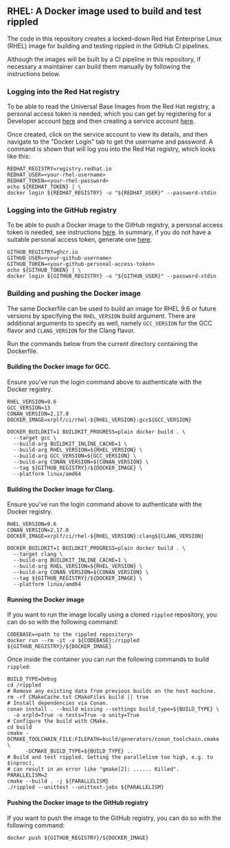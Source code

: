 ## RHEL: A Docker image used to build and test rippled

The code in this repository creates a locked-down Red Hat Enterprise Linux
(RHEL) image for building and testing rippled in the GitHub CI pipelines.

Although the images will be built by a CI pipeline in this repository, if
necessary a maintainer can build them manually by following the instructions
below.

### Logging into the Red Hat registry

To be able to read the Universal Base Images from the Red Hat registry, a
personal access  token is needed, which you can get by registering for a
Developer account [here](https://developers.redhat.com) and then creating a
service account [here](https://access.redhat.com/terms-based-registry).

Once created, click on the service account to view its details, and then
navigate to the "Docker Login" tab to get the username and password. A command
is shown that will log you into the Red Hat registry, which looks like this:

```shell
REDHAT_REGISTRY=registry.redhat.io
REDHAT_USER=<your-rhel-username>
REDHAT_TOKEN=<your-rhel-password>
echo ${REDHAT_TOKEN} | \
docker login ${REDHAT_REGISTRY} -u "${REDHAT_USER}" --password-stdin
```

### Logging into the GitHub registry

To be able to push a Docker image to the GitHub registry, a personal access
token is needed, see instructions [here](https://docs.github.com/en/packages/working-with-a-github-packages-registry/working-with-the-container-registry#authenticating-with-a-personal-access-token-classic). 
In summary, if you do not have a suitable personal access token, generate one
[here](https://github.com/settings/tokens/new?scopes=write:packages).

```shell
GITHUB_REGISTRY=ghcr.io
GITHUB_USER=<your-github-username>
GITHUB_TOKEN=<your-github-personal-access-token>
echo ${GITHUB_TOKEN} | \
docker login ${GITHUB_REGISTRY} -u "${GITHUB_USER}" --password-stdin
```

### Building and pushing the Docker image

The same Dockerfile can be used to build an image for RHEL 9.6 or future
versions by specifying the `RHEL_VERSION` build argument. There are additional
arguments to specify as well, namely `GCC_VERSION` for the GCC flavor and
`CLANG_VERSION` for the Clang flavor.

Run the commands below from the current directory containing the Dockerfile.

#### Building the Docker image for GCC.

Ensure you've run the login command above to authenticate with the Docker
registry.

```shell
RHEL_VERSION=9.6
GCC_VERSION=13
CONAN_VERSION=2.17.0
DOCKER_IMAGE=xrplf/ci/rhel-${RHEL_VERSION}:gcc${GCC_VERSION}

DOCKER_BUILDKIT=1 BUILDKIT_PROGRESS=plain docker build . \
  --target gcc \
  --build-arg BUILDKIT_INLINE_CACHE=1 \
  --build-arg RHEL_VERSION=${RHEL_VERSION} \
  --build-arg GCC_VERSION=${GCC_VERSION} \
  --build-arg CONAN_VERSION=${CONAN_VERSION} \
  --tag ${GITHUB_REGISTRY}/${DOCKER_IMAGE} \
  --platform linux/amd64
```

#### Building the Docker image for Clang.

Ensure you've run the login command above to authenticate with the Docker
registry.

```shell
RHEL_VERSION=9.6
CONAN_VERSION=2.17.0
DOCKER_IMAGE=xrplf/ci/rhel-${RHEL_VERSION}:clang${CLANG_VERSION}

DOCKER_BUILDKIT=1 BUILDKIT_PROGRESS=plain docker build . \
  --target clang \
  --build-arg BUILDKIT_INLINE_CACHE=1 \
  --build-arg RHEL_VERSION=${RHEL_VERSION} \
  --build-arg CONAN_VERSION=${CONAN_VERSION} \
  --tag ${GITHUB_REGISTRY}/${DOCKER_IMAGE} \
  --platform linux/amd64
```

#### Running the Docker image

If you want to run the image locally using a cloned `rippled` repository, you
can do so with the following command:

```shell
CODEBASE=<path to the rippled repository>
docker run --rm -it -v ${CODEBASE}:/rippled ${GITHUB_REGISTRY}/${DOCKER_IMAGE}
```

Once inside the container you can run the following commands to build `rippled`:

```shell
BUILD_TYPE=Debug
cd /rippled
# Remove any existing data from previous builds on the host machine.
rm -rf CMakeCache.txt CMakeFiles build || true
# Install dependencies via Conan.
conan install . --build missing --settings build_type=${BUILD_TYPE} \
  -o xrpld=True -o tests=True -o unity=True
# Configure the build with CMake.
cd build
cmake -DCMAKE_TOOLCHAIN_FILE:FILEPATH=build/generators/conan_toolchain.cmake \
      -DCMAKE_BUILD_TYPE=${BUILD_TYPE} ..
# Build and test rippled. Setting the parallelism too high, e.g. to $(nproc),
# can result in an error like "gmake[2]: ...... Killed".
PARALLELISM=2
cmake --build . -j ${PARALLELISM}
./rippled --unittest --unittest-jobs ${PARALLELISM}
```

#### Pushing the Docker image to the GitHub registry

If you want to push the image to the GitHub registry, you can do so with the
following command:

```shell
docker push ${GITHUB_REGISTRY}/${DOCKER_IMAGE}
```
